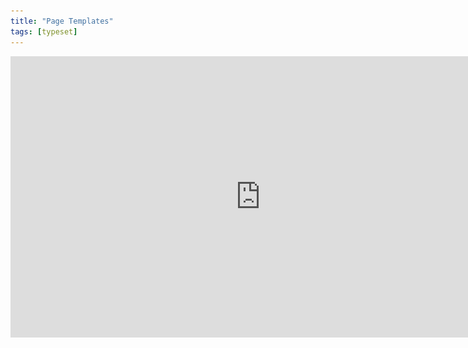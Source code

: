 ```yaml
---
title: "Page Templates"
tags: [typeset]
---
```

 
<html><body><section data-type="chapter" class="hsecchapter" data-hederis-type="hsecchapter" id="typeset-master-pages" data-pi-attrs="id: typeset-master-pages; data-tags: typeset;" role="doc-chapter" data-tags="typeset" data-author-name=" " data-book-title=" " title="Page Templates"><iframe width="800" height="450" src="https://www.youtube.com/embed/OVFvTesq8-E" frameborder="0" allow="accelerometer;" autoplay="" encrypted-media="" gyroscope="" picture-in-picture="" allowfullscreen="" id="ptyNorwjU"/><p data-embedded-html="true" id="p5Jk9WWkv">INTENTIONALLY BLANK</p><p class="hblkp" data-hederis-type="hblkp" id="po7aZhXw4">Page templates control the general layout of all the different sections in your book. This is different from a book&#8217;s design template: a design template includes design instructions for all the paragraphs and elements in your book, as well as the running content, margin widths, and so on. Page templates, however,  determine only the page margins, where the running headers and footers go and what kind of content should appear in them, and how to format that text. Page templates are just one part of a book&#8217;s design template.</p><p class="hblkp" data-hederis-type="hblkp" id="p9BqmdVbu">You can configure 5 different page templates: chapters, 2 types of frontmatter, backmatter, and parts. While these page templates are applied to certain types of sections by default, you can change the page template that is used in any section, in the Sections &amp; Text toolset.</p><aside class="hwprbox box" data-hederis-type="hwprbox" id="p2mnSeIkM" data-type="sidebar"><p class="hblktype" data-hederis-type="hblktype" id="p30tluogG">Note</p><p class="hblkp" data-hederis-type="hblkp" id="pUNcdb21v">We include two types of frontmatter page templates because books will often have certain frontmatter&#8212;like title pages and copyright pages&#8212;that needs a different page layout (e.g., reduced top margin height, or removing all the content from the running headers and footers). </p></aside><p class="hblkp" data-hederis-type="hblkp" id="p4MKvBOkB">Each type of page template has 4 pages that can be configured:</p><ol class="hwprnumlist" data-hederis-type="hwprnumlist" id="pMxUc93It"><li class="hblkoli" data-hederis-type="hblkoli" id="limICLOnoA"><p class="hblkoli" data-hederis-type="hblklip" id="pVN52RnaK"><strong data-hederis-type="hspanstrong" id="pL7fvCMl6">The first page of the section: </strong>You can change the top and bottom margins for the first page of the section, or change the running header and footer content. For example, you might choose to insert just the page number at the bottom of the first page, and then to include full running headers and footers on your recto and verso pages.</p></li><li class="hblkoli" data-hederis-type="hblkoli" id="liuU554H0Q"><p class="hblkoli" data-hederis-type="hblklip" id="posqSTJW2"><strong class="hspanstrong" data-hederis-type="hspanstrong" id="pVY5WADvN">Recto and verso pages: </strong>These are the main content pages of your section, and this is also where you set the inside and outside margins that will be applied to all the pages in your section (including first and blank pages).</p></li><li class="hblkoli" data-hederis-type="hblkoli" id="liP1u60rKR"><p class="hblkoli" data-hederis-type="hblklip" id="pi9DWyZcp"><strong class="hspanstrong" data-hederis-type="hspanstrong" id="pqx8Yfnu3">Blank pages: </strong>Sometimes a section will include pages that don&#8217;t include any book content&#8212;for example, if this section ends on a recto page, but the next section is required to also start on a recto page, then an extra blank verso page will be added to the end of the first section. In these cases, you can choose to suppress the running header and footer content, or have different running headers and footers appear.</p></li></ol><p class="hblkp" data-hederis-type="hblkp" id="pkkx14SQk">Running headers and footers can consist of text content, or use our built-in variables. To add text to your running headers or footers:</p><ol class="hwprnumlist" data-hederis-type="hwprnumlist" id="p1PqsEqRw"><li class="hblkoli" data-hederis-type="hblkoli" id="limkwEjsEY"><p class="hblkoli" data-hederis-type="hblklip" id="pyjMC0NR8">Click the margin area that you want to add content to.</p></li><li class="hblkoli" data-hederis-type="hblkoli" id="lilTifesaV"><p class="hblkoli" data-hederis-type="hblklip" id="p5tMiWk98">Click inside the text box, and type an opening quotation mark (&#8220;).</p></li><li class="hblkoli" data-hederis-type="hblkoli" id="liQ8dqkUN1"><p class="hblkoli" data-hederis-type="hblklip" id="p9Ax6rQXN">Now type the text that you want to appear, and then type a closing quotation mark (&#8221;).</p></li><li class="hblkoli" data-hederis-type="hblkoli" id="liAD7cfUQL"><p class="hblkoli" data-hederis-type="hblklip" id="psFGJANrS">Finally, press the Enter or Return key. Your text will appear as a gray bubble. To remove your typed text, simply press the X immediately to the right of the gray bubble.</p></li></ol><p class="hblkp" data-hederis-type="hblkp" id="p6ROu1hlo">Variables let you insert dynamic content that is pulled right from your book text, like the most recent chapter title, the book title, or the author name. You can also insert a variable to dynamically add the up-to-date page number. To include a variable, simply click on it and it will appear in the text box as a green bubble.</p><figure class="hwprfig" data-hederis-type="hwprfig" id="pzZXZCilK"><img data-hederis-type="hblkimg" class="hblkimg" id="p3PW0UeKl" src="/images/runheadfoot.png" data-img-src="/images/runheadfoot.png"/><p class="hblkcaption" data-hederis-type="hblkcaption" id="pCrpdPsUv">This example shows a running footer that uses our built-in Page Number variable, and a running header with text content.</p></figure><p class="hblkp" data-hederis-type="hblkp" id="pNcMJJw0E">You can also combine text and variables, by following the same steps above for each type of content you want to include.</p></section></body></html>
